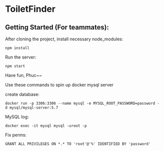 # ToiletFinder

## Getting Started (For teammates):
After cloning the project, install necessary node_modules:
```
npm install
```
Run the server:
```
npm start
```
Have fun, Phuc~~

Use these commands to spin up docker mysql server

create database: 
```
docker run -p 3306:3306 --name mysql -e MYSQL_ROOT_PASSWORD=password -d mysql/mysql-server:5.7
```

MySQL log: 
```
docker exec -it mysql mysql -uroot -p
```
Fix perms:
```
GRANT ALL PRIVILEGES ON *.* TO 'root'@'%' IDENTIFIED BY 'password'
```
